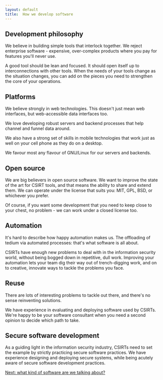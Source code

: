 ```yaml
---
layout: default
title:  How we develop software
---
```


## Development philosophy

We believe in building simple tools that interlock together. We reject enterprise software - expensive, over-complex products where you pay for features you'll never use.

A good tool should be lean and focused. It should open itself up to interconnections with other tools. When the needs of your tools change as the situation changes, you can add on the pieces you need to strengthen the core of your operations.

## Platforms

We believe strongly in web technologies. This doesn't just mean web interfaces, but web-accessible data interfaces too. 

We love developing robust servers and backend processes that help channel and funnel data around.

We also have a strong set of skills in mobile technologies that work just as well on your cell phone as they do on a desktop.

We favour most any flavour of GNU/Linux for our servers and backends. 

## Open source

We are big believers in open source software. We want to improve the state of the art for CSIRT tools, and that means the ability to share and extend them.  We can operate under the license that suits you: MIT, GPL, BSD, or whichever you prefer. 

Of course, if you want some development that you need to keep close to your chest, no problem - we can work under a closed license too.

## Automation

It's hard to describe how happy automation makes us. The offloading of tedium via automated processes: that's what software is all about.

CSIRTs have enough new problems to deal with in the information security world, without being bogged down in repetitive, dull work. Improving your automation lets your team dig their way out of trench-digging work, and on to creative, innovate ways to tackle the problems you face.

## Reuse

There are lots of interesting problems to tackle out there, and there's no sense reinventing solutions. 

We have experience in evaluating and deploying software used by CSIRTs. We're happy to be your software consultant when you need a second opinion to decide which path to take.

## Secure software development

As a guiding light in the information security industry, CSIRTs need to set the example by strictly practicing secure software practices.  We have experience designing and deploying secure systems, while being acutely aware of secure software development practices.

<p><a href="/examples">Next: what kind of software are we talking about?</a></p>
